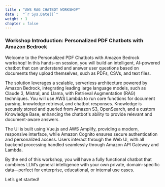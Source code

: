 ```yaml
---
title : "AWS RAG CHATBOT WORKSHOP"
date :  "`r Sys.Date()`" 
weight : 1 
chapter : false
---
```

### Workshop Introduction: Personalized PDF Chatbots with Amazon Bedrock

Welcome to the Personalized PDF Chatbots with Amazon Bedrock workshop! In this hands-on session, you will build an intelligent, AI-powered chatbot that can understand and answer user questions based on documents they upload themselves, such as PDFs, CSVs, and text files.

The solution leverages a scalable, serverless architecture powered by Amazon Bedrock, integrating leading large language models, such as Claude 3, Mistral, and Llama, with Retrieval Augmentation (RAG) techniques. You will use AWS Lambda to run core functions for document parsing, knowledge retrieval, and chatbot responses. Knowledge is securely stored and queried from Amazon S3, OpenSearch, and a custom Knowledge Base, enhancing the chatbot's ability to provide relevant and document-aware answers.

The UI is built using Vue.js and AWS Amplify, providing a modern, responsive interface, while Amazon Cognito ensures secure authentication and personalized access. Users interact through the Web UI, with all backend processing handled seamlessly through Amazon API Gateway and Lambda.

By the end of this workshop, you will have a fully functional chatbot that combines LLM’s general intelligence with your own private, domain-specific data—perfect for enterprise, educational, or internal use cases.

Let’s get started!